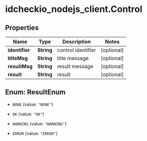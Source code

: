 # idcheckio_nodejs_client.Control

## Properties
Name | Type | Description | Notes
------------ | ------------- | ------------- | -------------
**identifier** | **String** | control identifier | [optional] 
**titleMsg** | **String** | title message | [optional] 
**resultMsg** | **String** | result message | [optional] 
**result** | **String** | result | [optional] 


<a name="ResultEnum"></a>
## Enum: ResultEnum


* `NONE` (value: `"NONE"`)

* `OK` (value: `"OK"`)

* `WARNING` (value: `"WARNING"`)

* `ERROR` (value: `"ERROR"`)




